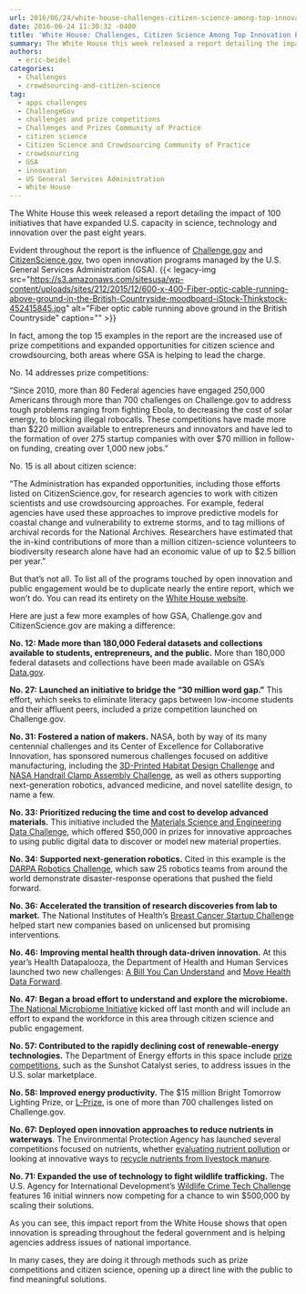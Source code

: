 ```yaml
---
url: 2016/06/24/white-house-challenges-citizen-science-among-top-innovation-efforts-of-past-8-years.md
date: 2016-06-24 11:30:32 -0400
title: 'White House: Challenges, Citizen Science Among Top Innovation Efforts of Past 8 Years'
summary: The White House this week released a report detailing the impact of 100 initiatives that have expanded U.S. capacity in science, technology and innovation over the past eight years. Evident throughout the report is the influence of Challenge.gov and CitizenScience.gov, two open innovation programs managed by the U.S. General Services Administration (GSA). In fact, among
authors:
  - eric-beidel
categories:
  - Challenges
  - crowdsourcing-and-citizen-science
tag:
  - apps challenges
  - ChallengeGov
  - challenges and prize competitions
  - Challenges and Prizes Community of Practice
  - citizen science
  - Citizen Science and Crowdsourcing Community of Practice
  - crowdsourcing
  - GSA
  - innovation
  - US General Services Administration
  - White House
---
```


The White House this week released a report detailing the impact of 100 initiatives that have expanded U.S. capacity in science, technology and innovation over the past eight years.

Evident throughout the report is the influence of [Challenge.gov](https://www.challenge.gov/) and [CitizenScience.gov](https://www.citizenscience.gov/), two open innovation programs managed by the U.S. General Services Administration (GSA). {{< legacy-img src="https://s3.amazonaws.com/sitesusa/wp-content/uploads/sites/212/2015/12/600-x-400-Fiber-optic-cable-running-above-ground-in-the-British-Countryside-moodboard-iStock-Thinkstock-452415845.jpg" alt="Fiber optic cable running above ground in the British Countryside" caption="" >}} 

In fact, among the top 15 examples in the report are the increased use of prize competitions and expanded opportunities for citizen science and crowdsourcing, both areas where GSA is helping to lead the charge.

No. 14 addresses prize competitions:

&#8220;Since 2010, more than 80 Federal agencies have engaged 250,000 Americans through more than 700 challenges on Challenge.gov to address tough problems ranging from fighting Ebola, to decreasing the cost of solar energy, to blocking illegal robocalls. These competitions have made more than $220 million available to entrepreneurs and innovators and have led to the formation of over 275 startup companies with over $70 million in follow-on funding, creating over 1,000 new jobs.&#8221;

No. 15 is all about citizen science:

&#8220;The Administration has expanded opportunities, including those efforts listed on CitizenScience.gov, for research agencies to work with citizen scientists and use crowdsourcing approaches. For example, federal agencies have used these approaches to improve predictive models for coastal change and vulnerability to extreme storms, and to tag millions of archival records for the National Archives. Researchers have estimated that the in-kind contributions of more than a million citizen-science volunteers to biodiversity research alone have had an economic value of up to $2.5 billion per year.&#8221;

But that’s not all. To list all of the programs touched by open innovation and public engagement would be to duplicate nearly the entire report, which we won’t do. You can read its entirety on the [White House website](https://www.whitehouse.gov/the-press-office/2016/06/21/impact-report-100-examples-president-obamas-leadership-science).

Here are just a few more examples of how GSA, Challenge.gov and CitizenScience.gov are making a difference:

**No. 12: Made more than 180,000 Federal datasets and collections available to students, entrepreneurs, and the public.** More than 180,000 federal datasets and collections have been made available on GSA’s [Data.gov](https://www.data.gov/).

**No. 27:** **Launched an initiative to bridge the “30 million word gap.”** This effort, which seeks to eliminate literacy gaps between low-income students and their affluent peers, included a prize competition launched on Challenge.gov.

**No. 31: Fostered a nation of makers.** NASA, both by way of its many centennial challenges and its Center of Excellence for Collaborative Innovation, has sponsored numerous challenges focused on additive manufacturing, including the [3D-Printed Habitat Design Challenge](https://www.americamakes.us/challenge) and [NASA Handrail Clamp Assembly Challenge](https://grabcad.com/challenges/nasa-handrail-clamp-assembly-challenge), as well as others supporting next-generation robotics, advanced medicine, and novel satellite design, to name a few.

**No. 33: Prioritized reducing the time and cost to develop advanced materials.** This initiative included the [Materials Science and Engineering Data Challenge](https://www.challenge.gov/challenge/materials-science-and-engineering-data-challenge/), which offered $50,000 in prizes for innovative approaches to using public digital data to discover or model new material properties.

**No. 34: Supported next-generation robotics.** Cited in this example is the [DARPA Robotics Challenge](http://www.darpa.mil/program/darpa-robotics-challenge), which saw 25 robotics teams from around the world demonstrate disaster-response operations that pushed the field forward.

**No. 36: Accelerated the transition of research discoveries from lab to market.** The National Institutes of Health’s [Breast Cancer Startup Challenge](http://www.breastcancerstartupchallenge.com/) helped start new companies based on unlicensed but promising interventions.

**No. 46:** **Improving mental health through data-driven innovation.** At this year’s Health Datapalooza, the Department of Health and Human Services launched two new challenges: [A Bill You Can Understand](http://www.abillyoucanunderstand.com/) and [Move Health Data Forward](https://www.challenge.gov/challenge/move-health-data-forward-challenge/).

**No. 47: Began a broad effort to understand and explore the microbiome.** [The National Microbiome Initiative](https://www.whitehouse.gov/blog/2016/05/13/announcing-national-microbiome-initiative) kicked off last month and will include an effort to expand the workforce in this area through citizen science and public engagement.

**No. 57: Contributed to the rapidly declining cost of renewable-energy technologies.** The Department of Energy efforts in this space include [prize competitions](http://catalyst.energy.gov/), such as the Sunshot Catalyst series, to address issues in the U.S. solar marketplace.

**No. 58: Improved energy productivity.** The $15 million Bright Tomorrow Lighting Prize, or [L-Prize](http://www.lightingprize.org/), is one of more than 700 challenges listed on Challenge.gov.

**No. 67: Deployed open innovation approaches to reduce nutrients in waterways**. The Environmental Protection Agency has launched several competitions focused on nutrients, whether [evaluating nutrient pollution](https://www.innocentive.com/ar/challenge/9933113) or looking at innovative ways to [recycle nutrients from livestock manure](https://www.challenge.gov/challenge/nutrient-recycling-challenge/).

**No. 71: Expanded the use of technology to fight wildlife trafficking.** The U.S. Agency for International Development’s [Wildlife Crime Tech Challenge](https://wildlifecrimetech.org/index) features 16 initial winners now competing for a chance to win $500,000 by scaling their solutions.

As you can see, this impact report from the White House shows that open innovation is spreading throughout the federal government and is helping agencies address issues of national importance.

In many cases, they are doing it through methods such as prize competitions and citizen science, opening up a direct line with the public to find meaningful solutions.